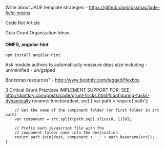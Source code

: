 Write about JADE template strategies
	- https://github.com/jossmac/jade-field-mixins

Code Rot Article

Gulp Grunt Organization Ideas 

#### OMFG, angular-hint
	npm install angular-hint

Ask module authors to automatically measure deps size including 
	- un/minified
	- un/gziped

Bootstrap resources"
	- http://www.bootply.com/tagged/flexbox


3 Critical Grunt Practices
	IMPLEMENT SUPPORT FOR:
	SEE: http://dontkry.com/posts/code/grunt-tricks.html#configuring-tasks-dynamically
	rename: function(dest, src) {
		var path = require('path');

		// Get the name of the component folder (or first folder in src path)
		var component = src.split(path.sep).slice(0, 1)[0];

		// Prefix each javascript file with the
		// component folder name into the destination
		return path.join(dest, component + '_' + path.basename(src));
	}